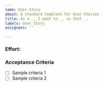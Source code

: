 ```yaml
---
name: User Story
about: A standard template for User Stories
title: As a _, I want to _, so that _.
labels: User Story
assignees: ''

---
```

<!-- Effort should be in the range (1, 2, 3, 5, 8, 13, 21) -->
### Effort: 

### Acceptance Criteria
- [ ] Sample criteria 1
- [ ] Sample criteria 2
